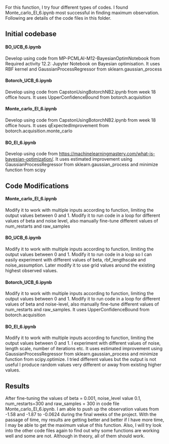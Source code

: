 For this function, I try four different types of codes. I found Monte_carlo_EI_6.ipynb most successful in finding maximum observation. Following are details of the code files in this folder. 
 
## Initial codebase 

#### BO_UCB_6.ipynb
Develop using code from MP-PCMLAI-M12-BayesianOptimNotebook from Required activity 12.2: Jupyter Notebook on Bayesian optimisation. It uses RBF kernel and GaussianProcessRegressor from sklearn.gaussian_process 

#### Botorch_UCB_6.ipynb  
Develop using code from CapstonUsingBotorchNB2.ipynb from week 18 office hours. It uses UpperConfidenceBound from botorch.acquisition 

#### Monte_carlo_EI_6.ipynb 
Develop using code from CapstonUsingBotorchNB2.ipynb from week 18 office hours. It uses  qExpectedImprovement from botorch.acquisition.monte_carlo 

#### BO_EI_6.ipynb 
Develop using code from https://machinelearningmastery.com/what-is-bayesian-optimization/. It uses estimated improvement using GaussianProcessRegressor from sklearn.gaussian_process and minimize function from scipy 


## Code Modifications 

#### Monte_carlo_EI_6.ipynb 
Modify it to work with multiple inputs according to function, limiting the output values between 0 and 1. Modify it to run code in a loop for different values of beta and noise level, also manually fine-tune different values of num_restarts and raw_samples 

#### BO_UCB_6.ipynb  
Modify it to work with multiple inputs according to function, limiting the output values between 0 and 1. Modify it to run code in a loop so I can easily experiment with different values of beta, rbf_lengthscale and noise_assumption.  Later modify it to use grid values around the existing highest observed values. 

#### Botorch_UCB_6.ipynb 
Modify it to work with multiple inputs according to function, limiting the output values between 0 and 1. Modify it to run code in a loop for different values of beta and noise-level, also manually fine-tune different values of num_restarts and raw_samples. It uses UpperConfidenceBound from botorch.acquisition 

#### BO_EI_6.ipynb 
Modify it to work with multiple inputs according to function, limiting the output values between 0 and 1. I experiment with different values of noise, length scale, number of iterations etc. It uses estimated improvement using GaussianProcessRegressor from sklearn.gaussian_process and minimize function from scipy.optimize. I tried different values but the output is not useful I produce random values very different or away from existing higher values. 
 
## Results 
After fine-tuning the values of beta = 0.001, noise_level value 0.1, num_restarts=300 and raw_samples = 300 in code file Monte_carlo_EI_6.ipynb. I am able to push up the observation values from -1.58 and -1.87 to -0.0624 during the final weeks of the project. With the passage of time, my results are getting better and better if I have more time, I may be able to get the maximum value of this function. Also, I will try look into the other code files again to find out why some functions are working well and some are not. Although in theory, all of them should work. 
